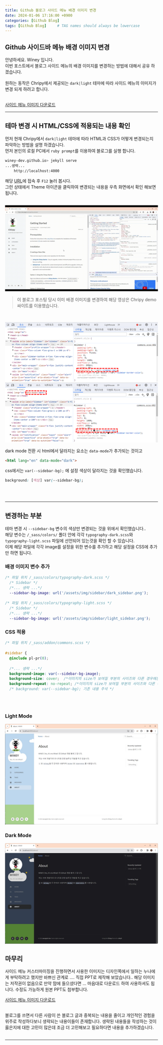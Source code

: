 ```yaml
---
title: Github 블로그 사이드 메뉴 배경 이미지 변경
date: 2024-01-06 17:16:00 +0900
categories: [Github Blog]
tags: [Github Blog]     # TAG names should always be lowercase
---
```


## Github 사이드바 메뉴 배경 이미지 변경

안녕하세요. Winey 입니다.<br>
이번 포스트에서 블로그 사이드 메뉴의 배경 이미지를 변경하는 방법에 대해서 공유 하겠습니다.<br>
<br>
원하는 동작은 Chripy에서 제공되는 `dark|light` 테마에 따라 사이드 메뉴의 이미지가 변경 되게 하려고 합니다.<br>
<br>

<a href='/assets/post/2024-01-06/sidebar.zip' download> 사이드 메뉴 이미지 다운로드 </a>

---

## 테마 변경 시 HTML/CSS에 적용되는 내용 확인 

먼저 현재 Chripy에서 `dark|light` 테마에 따라 HTML과 CSS가 어떻게 변경되는지 파악하는 방법을 설명 하겠습니다.<br>
먼저 본인의 로컬 PC에서 `ruby prompt`를 이용하여 블로그를 실행 합니다.<br>
```bash
winey-dev.github.io> jekyll serve
...생략...
    http://localhost:4000
```

해당 [URL](http://localhost:4000)에 접속 후 `F12` 눌러 봅시다.<br>
그런 상태에서 Theme 아이콘을 클릭하여 변경되는 내용을 우측 화면에서 확인 해보면 됩니다.<br>
<br> 

![_no](/assets/post/2024-01-06/mode_toggle.gif)

> 이 블로그 포스팅 당시 이미 배경 이미지를 변경하여 해당 영상은 Chripy demo 싸이트를 이용했습니다.
<br>

![_no](/assets/post/2024-01-06/light_html_css.png)
![_no](/assets/post/2024-01-06/dark_html_css.png)

dark mode 전환 시 html에서 달라지는 요소는 `data-mode`가 추가되는 것이고

```html
<html lang="en" data-mode="dark">
```

css에서는 `var(--sidebar-bg);` 에 설정 색상이 달라지는 것을 확인했습니다.
```css
background: [색상] var(--sidebar-bg);
```
<br>
<br>

---

## 변경하는 부분 

테마 변경 시 `--sidebar-bg` 변수의 색상만 변경되는 것을 위에서 확인했습니다..<br>
해당 변수는 `/_sass/colors/` 폴더 안에 각각 `typography-dark.scss`와 `typography-light.scss` 파일에 선언되어 있는것을 확인 할 수 있습니다.<br>
이제 해당 파일에 각각 image를 설정을 위한 변수를 추가하고 해당 설정을 CSS에 추가만 하면 됩니다.

### 배경 이미지 변수 추가
```scss
/* 파일 위치 /_sass/colors/typography-dark.scss */
  /* Sidebar */
  /*... 생략 ...*/
  --sidebar-bg-image: url('/assets/img/sidebar/dark_sidebar.png');

/* 파일 위치 /_sass/colors/typography-light.scss */
  /* Sidebar */
  /*... 생략 ...*/
  --sidebar-bg-image: url('/assets/img/sidebar/light_sidebar.png');

```

### CSS 적용
```css
/* 파일 위치 /_sass/addon/commons.scss */

#sidebar {
  @include pl-pr(0);

  /*... 생략 ...*/
  background-image: var(--sidebar-bg-image);
  background-size: cover;  /*이미지의 size가 보여질 부분의 사이즈와 다른 경우에는 이미지 크기를 꽉차게 만든다 */
  background-repeat: no-repeat; /*이미지의 size가 보여질 부분의 사이즈와 다른 경우 이미지가 반복하여 나오는데, 반복하지 않겠다*/
  /* background: var(--sidebar-bg); 기존 내용 주석 */
```
<br>
<br>

### Light Mode

![_no](/assets/post/2024-01-06/light_view.jpg)

### Dark Mode
![_no](/assets/post/2024-01-06/dark_view.jpg)


## 마무리 

 사이드 메뉴 커스터마이징을 진행하면서 사용한 이미지는 디자인쪽에서 일하는 누나에게 부탁하려고 했지만 바쁘신 관계로 .... 직접 PPT로 제작해 보았습니다.. 해당 이미지는 저작권이 없음으로 만약 맘에 들으셨다면 ... 마음대로 다운로드 하여 사용하셔도 됩니다. 수정도 가능하게 원본 PPT도 첨부합니다.<br>

<a href='/assets/post/2024-01-06/sidebar.zip' download> 사이드 메뉴 이미지 다운로드 </a>
 
<br>
 블로그를 쓰면서 다른 사람이 쓴 블로그 글과 중복되는 내용을 줄이고 개인적인 경험을 위주로 작성하다보니 생략되는 내용이들이 존재합니다. 생략된 내용들을 작성하는 것이 옳은지에 대한 고민이 많은데 조금 더 고민해보고 필요하다면 내용을 추가하겠습니다. <br>

<br>
 


---